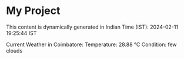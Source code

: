 # My Project

This content is dynamically generated in Indian Time (IST): 2024-02-11 19:25:44 IST


Current Weather in Coimbatore:
Temperature: 28.88 °C
Condition: few clouds
